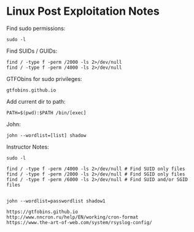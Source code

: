 # Linux Post Exploitation Notes

Find sudo permissions:
```
sudo -l
```

Find SUIDs / GUIDs:
```
find / -type f -perm /2000 -ls 2>/dev/null
find / -type f -perm /4000 -ls 2>/dev/null
```

GTFObins for sudo privileges:
```
gtfobins.github.io
```

Add current dir to path:
```
PATH=$(pwd):$PATH /bin/[exec]
```

John:
```
john --wordlist=[list] shadow
```

Instructor Notes:
```
sudo -l

find / -type f -perm /4000 -ls 2>/dev/null # Find SUID only files
find / -type f -perm /2000 -ls 2>/dev/null # Find SGID only files
find / -type f -perm /6000 -ls 2>/dev/null # Find SUID and/or SGID files


john --wordlist=passwordlist shadow1

https://gtfobins.github.io
http://www.nncron.ru/help/EN/working/cron-format
https://www.the-art-of-web.com/system/rsyslog-config/
```
